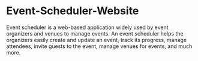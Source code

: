 # Event-Scheduler-Website
Event scheduler is a web-based application widely used by event organizers and venues to manage events. An event scheduler helps the organizers easily create and update an event, track its progress, manage attendees, invite guests to the event, manage venues for events, and much more.
